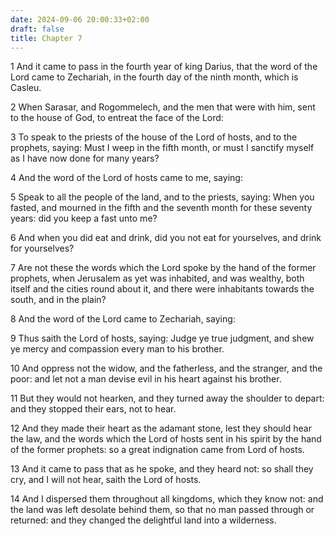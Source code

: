 ```yaml
---
date: 2024-09-06 20:00:33+02:00
draft: false
title: Chapter 7
---
```




1 And it came to pass in the fourth year of king Darius, that the word of the Lord came to Zechariah, in the fourth day of the ninth month, which is Casleu.

2 When Sarasar, and Rogommelech, and the men that were with him, sent to the house of God, to entreat the face of the Lord:

3 To speak to the priests of the house of the Lord of hosts, and to the prophets, saying: Must I weep in the fifth month, or must I sanctify myself as I have now done for many years?

4 And the word of the Lord of hosts came to me, saying:

5 Speak to all the people of the land, and to the priests, saying: When you fasted, and mourned in the fifth and the seventh month for these seventy years: did you keep a fast unto me?

6 And when you did eat and drink, did you not eat for yourselves, and drink for yourselves?

7 Are not these the words which the Lord spoke by the hand of the former prophets, when Jerusalem as yet was inhabited, and was wealthy, both itself and the cities round about it, and there were inhabitants towards the south, and in the plain?

8 And the word of the Lord came to Zechariah, saying:

9 Thus saith the Lord of hosts, saying: Judge ye true judgment, and shew ye mercy and compassion every man to his brother.

10 And oppress not the widow, and the fatherless, and the stranger, and the poor: and let not a man devise evil in his heart against his brother.

11 But they would not hearken, and they turned away the shoulder to depart: and they stopped their ears, not to hear.

12 And they made their heart as the adamant stone, lest they should hear the law, and the words which the Lord of hosts sent in his spirit by the hand of the former prophets: so a great indignation came from Lord of hosts.

13 And it came to pass that as he spoke, and they heard not: so shall they cry, and I will not hear, saith the Lord of hosts.

14 And I dispersed them throughout all kingdoms, which they know not: and the land was left desolate behind them, so that no man passed through or returned: and they changed the delightful land into a wilderness.


